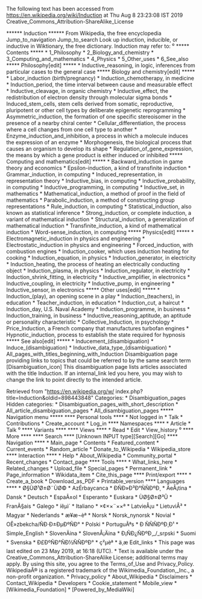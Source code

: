 The following text has been accessed from https://en.wikipedia.org/wiki/Induction at Thu Aug 8 23:23:08 IST 2019
Creative_Commons_Attribution-ShareAlike_License




















****** Induction ******
From Wikipedia, the free encyclopedia
Jump_to_navigation Jump_to_search
 Look up induction, inducible, or inductive in Wiktionary, the free dictionary.
Induction may refer to:
⁰
***** Contents *****
    * 1_Philosophy
    * 2_Biology_and_chemistry
    * 3_Computing_and_mathematics
    * 4_Physics
    * 5_Other_uses
    * 6_See_also
***** Philosophy[edit] *****
    * Inductive_reasoning, in logic, inferences from particular cases to the
      general case
***** Biology and chemistry[edit] *****
    * Labor_induction (birth/pregnancy)
    * Induction_chemotherapy, in medicine
    * Induction_period, the time interval between cause and measurable effect
    * Inductive_cleavage, in organic chemistry
    * Inductive_effect, the redistribution of electron density through
      molecular sigma bonds
    * Induced_stem_cells, stem cells derived from somatic, reproductive,
      pluripotent or other cell types by deliberate epigenetic reprogramming
    * Asymmetric_induction, the formation of one specific stereoisomer in the
      presence of a nearby chiral center
    * Cellular_differentiation, the process where a cell changes from one cell
      type to another
    * Enzyme_induction_and_inhibition, a process in which a molecule induces
      the expression of an enzyme
    * Morphogenesis, the biological process that causes an organism to develop
      its shape
    * Regulation_of_gene_expression, the means by which a gene product is
      either induced or inhibited
***** Computing and mathematics[edit] *****
    * Backward_induction in game theory and economics
    * Epsilon-induction, a kind of transfinite induction
    * Grammar_induction, in computing
    * Induced_representation, in representation theory
    * Inductive_bias, in computing
    * Inductive_probability, in computing
    * Inductive_programming, in computing
    * Inductive_set, in mathematics
    * Mathematical_induction, a method of proof in the field of mathematics
    * Parabolic_induction, a method of constructing group representations
    * Rule_induction, in computing
    * Statistical_induction, also known as statistical inference
    * Strong_induction, or complete induction, a variant of mathematical
      induction
    * Structural_induction, a generalization of mathematical induction
    * Transfinite_induction, a kind of mathematical induction
    * Word-sense_induction, in computing
***** Physics[edit] *****
    * Electromagnetic_induction in physics and engineering
    * Electrostatic_induction in physics and engineering
    * Forced_induction, with combustion engines
    * Induction_cooker, which uses induction heating for cooking
    * Induction_equation, in physics
    * Induction_generator, in electricity
    * Induction_heating, the process of heating an electrically conducting
      object
    * Induction_plasma, in physics
    * Induction_regulator, in electricity
    * Induction_shrink_fitting, in electricity
    * Inductive_amplifier, in electronics
    * Inductive_coupling, in electricity
    * Inductive_pump, in engineering
    * Inductive_sensor, in electronics
***** Other uses[edit] *****
    * Induction_(play), an opening scene in a play
    * Induction_(teachers), in education
    * Teacher_induction, in education
    * Induction_cut, a haircut
    * Induction_day, U.S. Naval Academy
    * Induction_programme, in business
    * Induction_training, in business
    * Inductive_reasoning_aptitude, an aptitude or personality characteristic
    * Collective_Induction, in psychology
    * Price_Induction, a French company that manufactures turbofan engines
    * Hypnotic_induction, process to establish the state required for hypnosis
***** See also[edit] *****
    * Inducement_(disambiguation)
    * Induce_(disambiguation)
    * Inductive_data_type_(disambiguation)
    * All_pages_with_titles_beginning_with_Induction
                      Disambiguation page providing links to topics that could
                      be referred to by the same search term
[Disambiguation_icon] This disambiguation page lists articles associated with
                      the title Induction.
                      If an internal_link led you here, you may wish to change
                      the link to point directly to the intended article.

Retrieved from "https://en.wikipedia.org/w/
index.php?title=Induction&oldid=898443848"
Categories:
    * Disambiguation_pages
Hidden categories:
    * Disambiguation_pages_with_short_description
    * All_article_disambiguation_pages
    * All_disambiguation_pages
***** Navigation menu *****
**** Personal tools ****
    * Not logged in
    * Talk
    * Contributions
    * Create_account
    * Log_in
**** Namespaces ****
    * Article
    * Talk
⁰
**** Variants ****
**** Views ****
    * Read
    * Edit
    * View_history
⁰
**** More ****
**** Search ****
[Unknown INPUT type][Search][Go]
**** Navigation ****
    * Main_page
    * Contents
    * Featured_content
    * Current_events
    * Random_article
    * Donate_to_Wikipedia
    * Wikipedia_store
**** Interaction ****
    * Help
    * About_Wikipedia
    * Community_portal
    * Recent_changes
    * Contact_page
**** Tools ****
    * What_links_here
    * Related_changes
    * Upload_file
    * Special_pages
    * Permanent_link
    * Page_information
    * Wikidata_item
    * Cite_this_page
**** Print/export ****
    * Create_a_book
    * Download_as_PDF
    * Printable_version
**** Languages ****
    * Ø§ÙØ¹Ø±Ø¨ÙØ©
    * AzÉrbaycanca
    * ÐÑÐ»Ð³Ð°ÑÑÐºÐ¸
    * ÄeÅ¡tina
    * Dansk
    * Deutsch
    * EspaÃ±ol
    * Esperanto
    * Euskara
    * ÙØ§Ø±Ø³Û
    * FranÃ§ais
    * Galego
    * íêµ­ì´
    * Italiano
    * ×¢××¨××ª
    * LatvieÅ¡u
    * LietuviÅ³
    * Magyar
    * Nederlands
    * æ¥æ¬èª
    * Norsk
    * Norsk_nynorsk
    * Novial
    * OÊ»zbekcha/ÑÐ·Ð±ÐµÐºÑÐ°
    * Polski
    * PortuguÃªs
    * Ð ÑÑÑÐºÐ¸Ð¹
    * Simple_English
    * SlovenÄina
    * SlovenÅ¡Äina
    * Ð¡ÑÐ¿ÑÐºÐ¸_/_srpski
    * Suomi
    * Svenska
    * Ð£ÐºÑÐ°ÑÐ½ÑÑÐºÐ°
    * ç²µèª
    * ä¸­æ
Edit_links
    * This page was last edited on 23 May 2019, at 16:18 (UTC).
    * Text is available under the Creative_Commons_Attribution-ShareAlike
      License; additional terms may apply. By using this site, you agree to the
      Terms_of_Use and Privacy_Policy. WikipediaÂ® is a registered trademark of
      the Wikimedia_Foundation,_Inc., a non-profit organization.
    * Privacy_policy
    * About_Wikipedia
    * Disclaimers
    * Contact_Wikipedia
    * Developers
    * Cookie_statement
    * Mobile_view
    * [Wikimedia_Foundation]
    * [Powered_by_MediaWiki]
